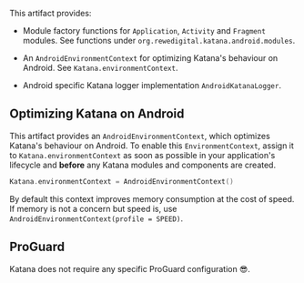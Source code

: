 This artifact provides:

  * Module factory functions for `Application`, `Activity` and `Fragment` modules.
    See functions under `org.rewedigital.katana.android.modules`.

  * An `AndroidEnvironmentContext` for optimizing Katana's behaviour on Android.
    See `Katana.environmentContext`.

  * Android specific Katana logger implementation `AndroidKatanaLogger`.

## Optimizing Katana on Android

This artifact provides an `AndroidEnvironmentContext`, which optimizes Katana's behaviour on Android. To enable this 
`EnvironmentContext`, assign it to `Katana.environmentContext` as soon as possible in your application's lifecycle and 
**before** any Katana modules and components are created.

```kotlin
Katana.environmentContext = AndroidEnvironmentContext()
```

By default this context improves memory consumption at the cost of speed. If memory is not a concern but speed is,
use `AndroidEnvironmentContext(profile = SPEED)`.

## ProGuard

Katana does not require any specific ProGuard configuration 😎.
